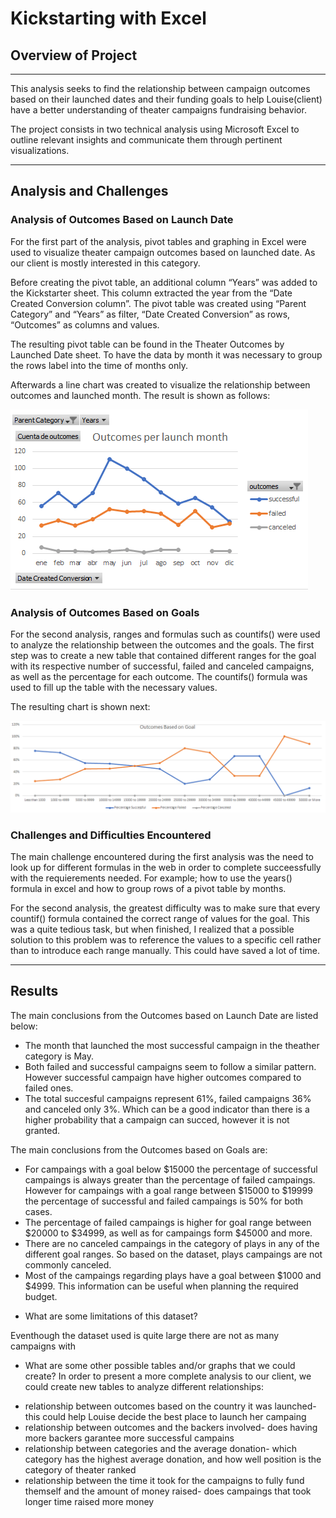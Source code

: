 # Kickstarting with Excel

## Overview of Project
---
This analysis seeks to find the relationship between campaign outcomes based on their launched dates and their funding goals to help Louise(client) have a better understanding of theater campaigns fundraising behavior. 

The project consists in two technical analysis using Microsoft Excel to outline relevant insights and communicate them through pertinent visualizations. 

---

## Analysis and Challenges
### Analysis of Outcomes Based on Launch Date

For the first part of the analysis, pivot tables and graphing in Excel were used to visualize theater campaign outcomes based on launched date. As our client is mostly interested in this category.

Before creating the pivot table, an additional column “Years” was added to the Kickstarter sheet. This column extracted the year from the “Date Created Conversion column”. The pivot table was created using “Parent Category” and “Years” as filter, “Date Created Conversion” as rows, “Outcomes” as columns and values. 

The resulting pivot table can be found in the Theater Outcomes by Launched Date sheet. To have the data by month it was necessary to group the rows label into the time of months only. 

Afterwards a line chart was created to visualize the relationship between outcomes and launched month. The result is shown as follows: 

![](Theater_Outcomes_vs_Launch.png)

### Analysis of Outcomes Based on Goals

For the second analysis, ranges and formulas such as countifs() were used to analyze the relationship between the outcomes and the goals. The first step was to create a new table that contained different ranges for the goal with its respective number of successful, failed and canceled campaigns, as well as the percentage for each outcome. The countifs() formula was used to fill up the table with the necessary values.

The resulting chart is shown next:

![](Outcomes_vs_Goals.png)

### Challenges and Difficulties Encountered

The main challenge encountered during the first analysis was the need to look up for different formulas in the web in order to complete succeessfully with the requierements needed. For example; how to use the years() formula in excel and how to group rows of a pivot table by months. 

For the second analysis, the greatest difficulty was to make sure that every countif() formula contained the correct range of values for the goal. This was a quite tedious task, but when finished, I realized that a possible solution to this problem was to reference the values to a specific cell rather than to introduce each range manually. This could have saved a lot of time.

---
## Results

The main conclusions from the Outcomes based on Launch Date are listed below:

* The month that launched the most successful campaign in the theather category is May. 
* Both failed and successful campaigns seem to follow a similar pattern. However successful campaign have higher outcomes compared to failed ones.
* The total succesful campaigns represent 61%, failed campaigns 36% and canceled only 3%. Which can be a good indicator than there is a higher probability that a campaign can succed, however it is not granted.

The main conclusions from the Outcomes based on Goals are:
* For campaings with a goal below $15000 the percentage of successful campaings is always greater than the percentage of failed campaings. However for campaings with a goal range between $15000 to $19999 the percentage of successful and failed campaings is 50% for both cases. 
* The percentage of failed campaings is higher for goal range between $20000 to $34999, as well as for campaings form $45000 and more. 
* There are no canceled campaings in the category of plays in any of the different goal ranges. So based on the dataset, plays campaings are not commonly canceled.
* Most of the campaings regarding plays have a goal between $1000 and $4999. This information can be useful when planning the required budget. 


- What are some limitations of this dataset?

Eventhough the dataset used is quite large there are not as many campaigns with 

- What are some other possible tables and/or graphs that we could create?
In order to present a more complete analysis to our client, we could create new tables to analyze different relationships:
* relationship between outcomes based on the country it was launched- this could help Louise decide the best place to launch her campaing
* relationship between outcomes and the backers involved- does having more backers garantee more successful campains
* relationship between categories and the average donation- which category has the highest average donation, and how well position is the category of theater ranked
* relationship between the time it took for the campaigns to fully fund themself and the amount of money raised- does campaings that took longer time raised more money



